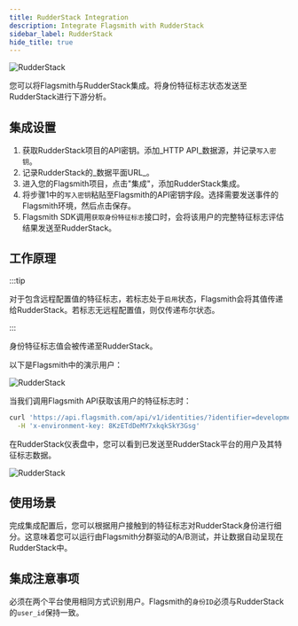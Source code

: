 ```yaml
---
title: RudderStack Integration
description: Integrate Flagsmith with RudderStack
sidebar_label: RudderStack
hide_title: true
---
```


![RudderStack](/img/integrations/rudderstack/rudderstack-logo.svg)

您可以将Flagsmith与RudderStack集成。将身份特征标志状态发送至RudderStack进行下游分析。

## 集成设置

1. 获取RudderStack项目的API密钥。添加_HTTP API_数据源，并记录`写入密钥`。
2. 记录RudderStack的_数据平面URL_。
3. 进入您的Flagsmith项目，点击"集成"，添加RudderStack集成。
4. 将步骤1中的`写入密钥`粘贴至Flagsmith的API密钥字段。选择需要发送事件的Flagsmith环境，然后点击保存。
5. Flagsmith SDK调用`获取身份特征标志`接口时，会将该用户的完整特征标志评估结果发送至RudderStack。

## 工作原理

:::tip

对于包含远程配置值的特征标志，若标志处于`启用`状态，Flagsmith会将其值传递给RudderStack。若标志无远程配置值，则仅传递布尔状态。

:::

身份特征标志值会被传递至RudderStack。

以下是Flagsmith中的演示用户：

![RudderStack](/img/integrations/segment/segment-integration-2.png)

当我们调用Flagsmith API获取该用户的特征标志时：

```bash
curl 'https://api.flagsmith.com/api/v1/identities/?identifier=development_user_123456' \
  -H 'x-environment-key: 8KzETdDeMY7xkqkSkY3Gsg'
```

在RudderStack仪表盘中，您可以看到已发送至RudderStack平台的用户及其特征标志数据。

![RudderStack](/img/integrations/rudderstack/rudderstack-integration-1.png)

## 使用场景

完成集成配置后，您可以根据用户接触到的特征标志对RudderStack身份进行细分。这意味着您可以运行由Flagsmith分群驱动的A/B测试，并让数据自动呈现在RudderStack中。

## 集成注意事项

必须在两个平台使用相同方式识别用户。Flagsmith的`身份ID`必须与RudderStack的`user_id`保持一致。